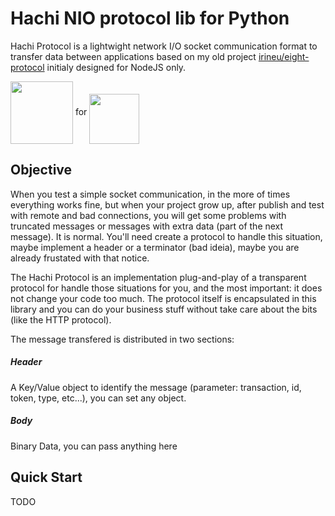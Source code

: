 # Hachi NIO protocol lib for Python

Hachi Protocol is a lightwight network I/O socket communication format to transfer data between applications based on my old project [irineu/eight-protocol](https://github.com/irineu/eight-protocol) initialy designed for NodeJS only.

<img src="http://irineuantunes.com/hachi-protocol.svg" height="100" valign="middle"> for <img src="https://upload.wikimedia.org/wikipedia/commons/f/f8/Python_logo_and_wordmark.svg" height="80" valign="bottom">

## Objective
When you test a simple socket communication, in the more of times everything works fine, but when your project grow up, after publish and test with remote and bad connections, you will get some problems with truncated messages or messages with extra data (part of the next message). It is normal. You'll need create a protocol to handle this situation, maybe implement a header or a terminator (bad ideia), maybe you are already frustated with that notice.

The Hachi Protocol is an implementation plug-and-play of a transparent protocol for handle those situations for you, and the most important: it does not change your code too much. The protocol itself is encapsulated in this library and you can do your business stuff without take care about the bits (like the HTTP protocol).

The message transfered is distributed in two sections:
##### Header
A Key/Value object to identify the message (parameter: transaction, id, token, type, etc...), you can set any object.
##### Body
Binary Data, you can pass anything here

## Quick Start

TODO

